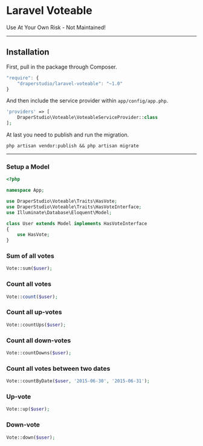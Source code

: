 # Laravel Voteable

Use At Your Own Risk - Not Maintained!

-----

## Installation

First, pull in the package through Composer.

```js
"require": {
    "draperstudio/laravel-voteable": "~1.0"
}
```

And then include the service provider within `app/config/app.php`.

```php
'providers' => [
    DraperStudio\Voteable\VoteableServiceProvider::class
];
```

At last you need to publish and run the migration.

```
php artisan vendor:publish && php artisan migrate
```

-----

### Setup a Model
```php
<?php

namespace App;

use DraperStudio\Voteable\Traits\HasVote;
use DraperStudio\Voteable\Traits\HasVoteInterface;
use Illuminate\Database\Eloquent\Model;

class User extends Model implements HasVoteInterface
{
    use HasVote;
}

```

### Sum of all votes
```php
Vote::sum($user);
```

### Count all votes
```php
Vote::count($user);
```

### Count all up-votes
```php
Vote::countUps($user);
```

### Count all down-votes
```php
Vote::countDowns($user);
```

### Count all votes between two dates
```php
Vote::countByDate($user, '2015-06-30', '2015-06-31');
```

### Up-vote
```php
Vote::up($user);
```

### Down-vote
```php
Vote::down($user);
```
